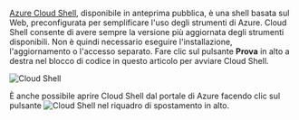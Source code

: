 
[Azure Cloud Shell](../articles/cloud-shell/quickstart.md), disponibile in anteprima pubblica, è una shell basata sul Web, preconfigurata per semplificare l'uso degli strumenti di Azure. Cloud Shell consente di avere sempre la versione più aggiornata degli strumenti disponibili. Non è quindi necessario eseguire l'installazione, l'aggiornamento o l'accesso separato. Fare clic sul pulsante **Prova** in alto a destra nel blocco di codice in questo articolo per avviare Cloud Shell.

![Cloud Shell](./media/cloud-shell-try-it/cli-try-it.png)

È anche possibile aprire Cloud Shell dal portale di Azure facendo clic sul pulsante ![Cloud Shell](./media/cloud-shell-try-it/cs-button.png) nel riquadro di spostamento in alto. 
 








